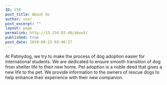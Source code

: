 ```yaml
---
ID: 216
post_title: About Us
author: user
post_excerpt: ""
layout: page
permalink: http://13.234.93.46/about/
published: true
post_date: 2019-08-23 03:46:27
---
```

<p>At Patmydog, we try to make the process of dog adoption easier for international students. We are dedicated to ensure smooth transition of dog from shelter life to their new home. Pet adoption is a noble deed that gives a new life to the pet. We provide information to the owners of rescue dogs to help enhance their experience with their new companion.</p>

<!-- wp:html /-->